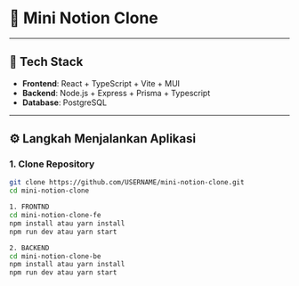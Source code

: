 # 📝 Mini Notion Clone
---
## 🚀 Tech Stack

- **Frontend**: React + TypeScript + Vite + MUI
- **Backend**: Node.js + Express + Prisma + Typescript
- **Database**: PostgreSQL

---

## ⚙️ Langkah Menjalankan Aplikasi

### 1. Clone Repository

```bash
git clone https://github.com/USERNAME/mini-notion-clone.git
cd mini-notion-clone

1. FRONTND
cd mini-notion-clone-fe
npm install atau yarn install
npm run dev atau yarn start

2. BACKEND 
cd mini-notion-clone-be
npm install atau yarn install
npm run dev atau yarn start

